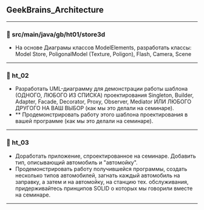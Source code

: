 ## GeekBrains_Architecture
--------------------

### 📌 src/main/java/gb/ht01/store3d
- На основе Диаграмы классов ModelElements, разработать классы: Model Store, PoligonalModel (Texture, Poligon), Flash, Camera, Scene
--------------------

### 📌 ht_02
- Разработать UML-диаграмму для демонстрации работы шаблона (ОДНОГО, ЛЮБОГО ИЗ СПИСКА) проектирования Singleton, Builder, Adapter, Facade,
Decorator, Proxy, Observer, Mediator ИЛИ ЛЮБОГО ДРУГОГО НА ВАШ ВЫБОР (как мы это делали на семинаре).
- ** Продемонстрировать работу этого шаблона проектирования в вашей программе (как мы это делали на семинаре).
--------------------

### 📌 ht_03
- Доработать приложение, спроектированное на семинаре. Добавить тип, описывающий автомобиль и "автомойку".
- Продемонстрировать работу получившейся программы, создать несколько типов автомобилей, загнать каждый автомобиль на заправку,
а затем и на автомойку, на станцию тех. обслуживания, придерживайтесь принципов SOLID о которых мы говорили вместе на семинаре.
--------------------
